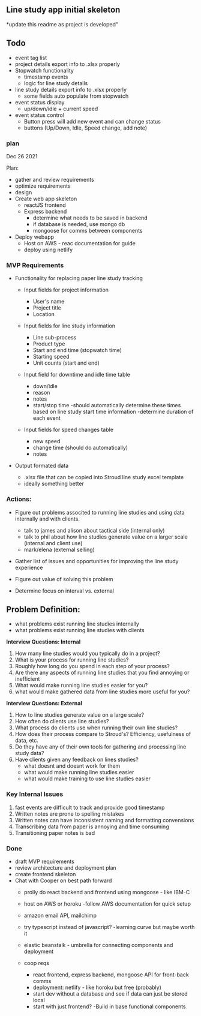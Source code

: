 ## Line study app initial skeleton
*update this readme as project is developed"

## Todo
- event tag list
- project details export info to .xlsx properly
- Stopwatch functionality
	- timestamp events
	- logic for line study details
- line study details export info to .xlsx properly 
	- some fields auto populate from stopwatch
- event status display 
	- up/down/idle + current speed
- event status control
	- Button press will add new event and can change status
	- buttons (Up/Down, Idle, Speed change, add note)

### plan 
Dec 26 2021

Plan:
- gather and review requirements
- optimize requirements
- design
- Create web app skeleton
	- reactJS frontend
	- Express backend
		- determine what needs to be saved in backend
		- if database is needed, use mongo db
		- mongoose for comms between components
- Deploy webapp
	- Host on AWS - reac documentation for guide
	- deploy using netlify

### MVP Requirements

- Functionality for replacing paper line study tracking
	- Input fields for project information
		- User's name
		- Project title
		- Location
	- Input fields for line study information
		- Line sub-process
		- Product type
		- Start and end time (stopwatch time)
		- Starting speed
		- Unit counts (start and end)

	- Input field for downtime and idle time table
		- down/idle
		- reason
		- notes 
		- start/stop time
			-should automatically determine these times based on line study start time information
			-determine duration of each event
	- Input fields for speed changes table
		- new speed
		- change time (should do automatically)
		- notes

- Output formated data
	- .xlsx file that can be copied into Stroud line study excel template
	- ideally something better



### Actions:

- Figure out problems associted to running line studies and using data internally and with clients.
	- talk to james and alison about tactical side (internal only)
	- talk to phil about how line studies generate value on a larger scale (internal and client use)
	- mark/elena (external selling)

- Gather list of issues and opportunities for improving the line study experience
- Figure out value of solving this problem
- Determine focus on interval vs. external


## Problem Definition:
- what problems exist running line studies internally
- what problems exist running line studies with clients

**Interview Questions: Internal**
1. How many line studies would you typically do in a project?
2. What is your process for running line studies?
3. Roughly how long do you spend in each step of your process?
4. Are there any aspects of running line studies that you find annoying or inefficient
5. What would make running line studies easier for you?  
6. what would make gathered data from line studies more useful for you?


**Interview Questions: External**
1. How to line studies generate value on a large scale? 
2. How often do clients use line studies?
3. What process do clients use when running their own line studies?
4. How does their process compare to Stroud's? Efficiency, usefulness of data, etc.
5. Do they have any of their own tools for gathering and processing line study data?
6. Have clients given any feedback on lines studies?
	- what doesnt and doesnt work for them
	- what would make running line studies easier
	- what would make training to use line studies easier


### Key Internal Issues
1. fast events are difficult to track and provide good timestamp
2. Written notes are prone to spelling mistakes
3. Written notes can have inconsistent naming and formatting convensions 
4. Transcribing data from paper is annoying and time consuming
5. Transitioning paper notes is bad


### Done
- draft MVP requirements
- review architecture and deployment plan
- create frontend skeleton
- Chat with Cooper on best path forward
	- prolly do react backend and frontend using mongoose - like IBM-C
	- host on AWS or horoku
		-follow AWS documentation for quick setup
	- amazon email API, mailchimp
	- try typescript instead of javascript? -learning curve but maybe worth it
	- elastic beanstalk - umbrella for connecting components and deployment

	- coop reqs
		- react frontend, express backend, mongoose API for front-back comms
		- deployment: netlify - like horoku but free (probably)
		- start dev without a database and see if data can just be stored local 
		- start with just frontend?
-Build in base functional components


